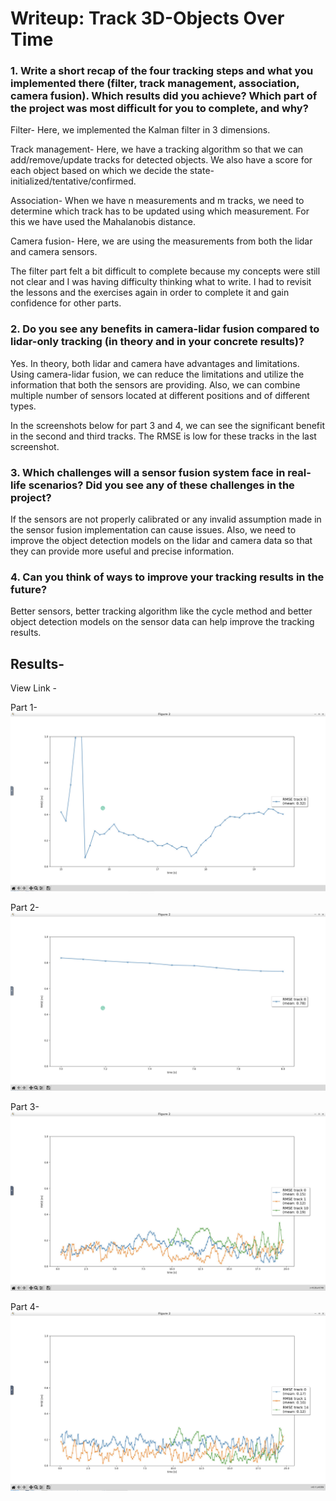# Writeup: Track 3D-Objects Over Time

### 1. Write a short recap of the four tracking steps and what you implemented there (filter, track management, association, camera fusion). Which results did you achieve? Which part of the project was most difficult for you to complete, and why?

Filter- Here, we implemented the Kalman filter in 3 dimensions.

Track management- Here, we have a tracking algorithm so that we can add/remove/update tracks for detected objects. We also have a score for each object based on which we decide the state- initialized/tentative/confirmed.

Association- When we have n measurements and m tracks, we need to determine which track has to be updated using which measurement. For this we have used the Mahalanobis distance.

Camera fusion- Here, we are using the measurements from both the lidar and camera sensors.

The filter part felt a bit difficult to complete because my concepts were still not clear and I was having difficulty thinking what to write. I had to revisit the lessons and the exercises again in order to complete it and gain confidence for other parts.


### 2. Do you see any benefits in camera-lidar fusion compared to lidar-only tracking (in theory and in your concrete results)?

Yes.
In theory, both lidar and camera have advantages and limitations. Using camera-lidar fusion, we can reduce the limitations and utilize the information that both the sensors are providing. Also, we can combine multiple number of sensors located at different positions and of different types.

In the screenshots below for part 3 and 4, we can see the significant benefit in the second and third tracks. The RMSE is low for these tracks in the last screenshot.


### 3. Which challenges will a sensor fusion system face in real-life scenarios? Did you see any of these challenges in the project?

If the sensors are not properly calibrated or any invalid assumption made in the sensor fusion implementation can cause issues. Also, we need to improve the object detection models on the lidar and camera data so that they can provide more useful and precise information.

### 4. Can you think of ways to improve your tracking results in the future?

Better sensors, better tracking algorithm like the cycle method and better object detection models on the sensor data can help improve the tracking results.

## Results-

View Link - []()

Part 1-
![Part 1](img/fusion_part_1.jpg)

Part 2-
![Part 2](img/fusion_part_2.jpg)

Part 3-
![Part 3](img/fusion_part_3.jpg)

Part 4-
![Part 4](img/fusion_part_4.jpg)